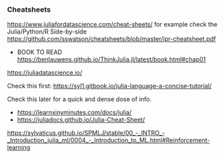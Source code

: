 
### Cheatsheets
https://www.juliafordatascience.com/cheat-sheets/
for example check the Julia/Python/R Side-by-side
https://github.com/sswatson/cheatsheets/blob/master/jpr-cheatsheet.pdf

- BOOK TO READ
https://benlauwens.github.io/ThinkJulia.jl/latest/book.html#chap01


https://juliadatascience.io/



Check this first: 
https://syl1.gitbook.io/julia-language-a-concise-tutorial/

Check this later for a quick and dense dose of info. 
- https://learnxinyminutes.com/docs/julia/
- https://juliadocs.github.io/Julia-Cheat-Sheet/


https://sylvaticus.github.io/SPMLJ/stable/00_-_INTRO_-_Introduction_julia_ml/0004_-_Introduction_to_ML.html#Reinforcement-learning



